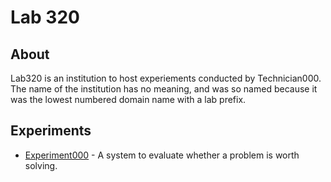# Lab 320

## About
Lab320 is an institution to host experiements conducted by Technician000. The name of the institution has no meaning, and was so named because it was the lowest numbered domain name with a lab prefix.

## Experiments
* [Experiment000](http://experiment000.lab320.com) - A system to evaluate whether a problem is worth solving.
